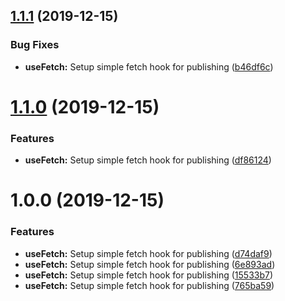 ## [1.1.1](https://github.com/Wadowski/react-hook-use-fetch/compare/v1.1.0...v1.1.1) (2019-12-15)


### Bug Fixes

* **useFetch:** Setup simple fetch hook for publishing ([b46df6c](https://github.com/Wadowski/react-hook-use-fetch/commit/b46df6c4e8ba1653518109abc881cec2f7a1701b))

# [1.1.0](https://github.com/Wadowski/react-hook-use-fetch/compare/v1.0.0...v1.1.0) (2019-12-15)


### Features

* **useFetch:** Setup simple fetch hook for publishing ([df86124](https://github.com/Wadowski/react-hook-use-fetch/commit/df861243ba45cfde7a0dc6611f571120ec76c597))

# 1.0.0 (2019-12-15)


### Features

* **useFetch:** Setup simple fetch hook for publishing ([d74daf9](https://github.com/Wadowski/react-hook-use-fetch/commit/d74daf944e45c5da4848cf079ee4ad91a57c8f5f))
* **useFetch:** Setup simple fetch hook for publishing ([6e893ad](https://github.com/Wadowski/react-hook-use-fetch/commit/6e893adcdf8ab8a5e0004f021b183814f6caa667))
* **useFetch:** Setup simple fetch hook for publishing ([15533b7](https://github.com/Wadowski/react-hook-use-fetch/commit/15533b7eb4a57aaa9c934cdf9c92138075639f6e))
* **useFetch:** Setup simple fetch hook for publishing ([765ba59](https://github.com/Wadowski/react-hook-use-fetch/commit/765ba595eb2cc7cb080628f26a3b371c99995252))
